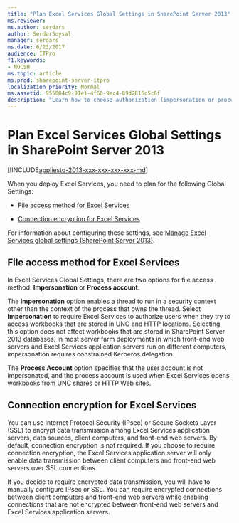 ```yaml
---
title: "Plan Excel Services Global Settings in SharePoint Server 2013"
ms.reviewer: 
ms.author: serdars
author: SerdarSoysal
manager: serdars
ms.date: 6/23/2017
audience: ITPro
f1.keywords:
- NOCSH
ms.topic: article
ms.prod: sharepoint-server-itpro
localization_priority: Normal
ms.assetid: 955084c9-91e1-4f66-9ec4-09d2816c5c6f
description: "Learn how to choose authorization (impersonation or process account) and encryption (IPsec or SSL) options for Excel Services in SharePoint Server."
---
```


# Plan Excel Services Global Settings in SharePoint Server 2013

[!INCLUDE[appliesto-2013-xxx-xxx-xxx-xxx-md](../includes/appliesto-2013-xxx-xxx-xxx-xxx-md.md)]
  
When you deploy Excel Services, you need to plan for the following Global Settings:
  
- [File access method for Excel Services](#FileAccessMethod)
    
- [Connection encryption for Excel Services](#ConnectionEncryption)
    
For information about configuring these settings, see [Manage Excel Services global settings (SharePoint Server 2013)](manage-excel-services-global-settings.md).
  
## File access method for Excel Services
<a name="FileAccessMethod"> </a>

In Excel Services Global Settings, there are two options for file access method: **Impersonation** or **Process account**.
  
The **Impersonation** option enables a thread to run in a security context other than the context of the process that owns the thread. Select **Impersonation** to require Excel Services to authorize users when they try to access workbooks that are stored in UNC and HTTP locations. Selecting this option does not affect workbooks that are stored in SharePoint Server 2013 databases. In most server farm deployments in which front-end web servers and Excel Services application servers run on different computers, impersonation requires constrained Kerberos delegation. 
  
The **Process Account** option specifies that the user account is not impersonated, and the process account is used when Excel Services opens workbooks from UNC shares or HTTP Web sites. 
  
## Connection encryption for Excel Services
<a name="ConnectionEncryption"> </a>

You can use Internet Protocol Security (IPsec) or Secure Sockets Layer (SSL) to encrypt data transmission among Excel Services application servers, data sources, client computers, and front-end web servers. By default, connection encryption is not required. If you choose to require connection encryption, the Excel Services application server will only enable data transmission between client computers and front-end web servers over SSL connections.
  
If you decide to require encrypted data transmission, you will have to manually configure IPsec or SSL. You can require encrypted connections between client computers and front-end web servers while enabling connections that are not encrypted between front-end web servers and Excel Services application servers.
  

